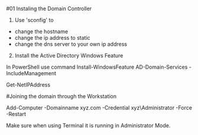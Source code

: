 #01 Instaling the Domain Controller

1. Use 'sconfig' to
- change the hostname
- change the ip address to static
- change the dns server to your own ip address

2. Install the Active Directory Windows Feature

In PowerShell use command
Install-WindowsFeature AD-Domain-Services -IncludeManagement

Get-NetIPAddress

#Joining the domain through the Workstation

Add-Computer -Domainname xyz.com -Credential xyz\Administrator -Force -Restart

Make sure when using Terminal it is running in Administrator Mode.

